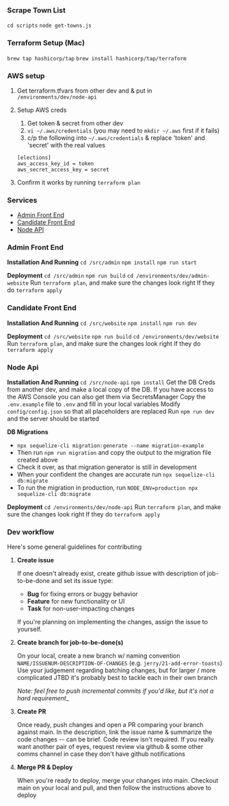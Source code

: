 ### Scrape Town List

`cd scripts`
`node get-towns.js`

### Terraform Setup (Mac)

`brew tap hashicorp/tap`
`brew install hashicorp/tap/terraform`

### AWS setup

1. Get terraform.tfvars from other dev and & put in `/environments/dev/node-api`
2. Setup AWS creds

    1. Get token & secret from other dev
    2. `vi ~/.aws/credentials` (you may need to `mkdir ~/.aws` first if it fails)
    3. c/p the following into `~/.aws/credentials` & replace 'token' and 'secret' with the real values

    ```
    [elections]
    aws_access_key_id = token
    aws_secret_access_key = secret
    ```
    
4. Confirm it works by running `terraform plan` 

### Services
- [Admin Front End](#admin-front-end)
- [Candidate Front End](#candidate-front-end)
- [Node API](#node-api)     

### Admin Front End
**Installation And Running**
``cd /src/admin``
``npm install``
``npm run start``

**Deployment**
``cd /src/admin``
``npm run build``
``cd /environments/dev/admin-website``
Run ``terraform plan``, and make sure the changes look right
If they do ``terraform apply``

### Candidate Front End
**Installation And Running**
``cd /src/website``
``npm install``
``npm run dev``

**Deployment**
``cd /src/website``
``npm run build``
``cd /environments/dev/website``
Run ``terraform plan``, and make sure the changes look right
If they do ``terraform apply``

### Node Api
**Installation And Running**
``cd /src/node-api``
``npm install``
Get the DB Creds from another dev, and make a local copy of the DB. If you have access to the AWS Console you can also get them via SecretsManager
Copy the ``.env.example`` file to ``.env`` and fill in your local variables
Modify `config/config.json` so that all placeholders are replaced
Run ``npm run dev`` and the server should be started

**DB Migrations** 
- ``npx sequelize-cli migration:generate --name migration-example``
- Then run ``npm run migration`` and copy the output to the migration file created above
- Check it over, as that migration generator is still in development
- When your confident the changes are accurate run ``npx sequelize-cli db:migrate``
- To run the migration in production, run ``NODE_ENV=production npx sequelize-cli db:migrate``

**Deployment**
``cd /environments/dev/node-api``
Run ``terraform plan``, and make sure the changes look right
If they do ``terraform apply``

### Dev workflow

Here's some general guidelines for contributing

1. **Create issue**

   If one doesn't already exist, create github issue with description of job-to-be-done and set its issue type:
    - **Bug** for fixing errors or buggy behavior
    - **Feature** for new functionality or UI
    - **Task** for non-user-impacting changes

    If you're planning on implementing the changes, assign the issue to yourself. 

2. **Create branch for job-to-be-done(s)**

   On your local, create a new branch w/ naming convention `NAME/ISSUENUM-DESCRIPTION-OF-CHANGES` (e.g. `jerry/21-add-error-toasts`)
   Use your judgement regarding batching changes, but for larger / more complicated JTBD it's probably best to tackle each in their own branch

   _Note: feel free to push incremental commits if you'd like, but it's not a hard requirement__ 

3. **Create PR**

   Once ready, push changes and open a PR comparing your branch against main. In the description, link the issue name & summarize the code changes -- can be brief. Code review isn't required. If you really want another pair of eyes, request review via github & some other comms channel in case they don't have github notifications

4. **Merge PR & Deploy**

   When you're ready to deploy, merge your changes into main. Checkout main on your local and pull, and then follow the instructions above to deploy
